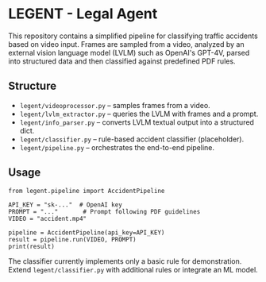 # LEGENT - Legal Agent

This repository contains a simplified pipeline for classifying traffic accidents
based on video input. Frames are sampled from a video, analyzed by an external
vision language model (LVLM) such as OpenAI's GPT-4V, parsed into structured
data and then classified against predefined PDF rules.

## Structure

- `legent/videoprocessor.py` – samples frames from a video.
- `legent/lvlm_extractor.py` – queries the LVLM with frames and a prompt.
- `legent/info_parser.py` – converts LVLM textual output into a structured dict.
- `legent/classifier.py` – rule-based accident classifier (placeholder).
- `legent/pipeline.py` – orchestrates the end-to-end pipeline.

## Usage

```
from legent.pipeline import AccidentPipeline

API_KEY = "sk-..."  # OpenAI key
PROMPT = "..."       # Prompt following PDF guidelines
VIDEO = "accident.mp4"

pipeline = AccidentPipeline(api_key=API_KEY)
result = pipeline.run(VIDEO, PROMPT)
print(result)
```

The classifier currently implements only a basic rule for demonstration. Extend
`legent/classifier.py` with additional rules or integrate an ML model.
